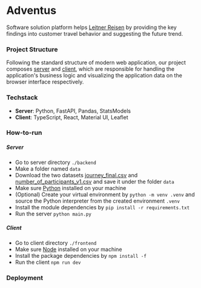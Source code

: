 # Adventus

Software solution platform helps [Leitner Reisen](https://www.leitner-reisen.de/busreisen/reisethema/) by providing the key findings into customer travel behavior and suggesting the future trend.

### Project Structure

Following the standard structure of modern web application, our project composes [server](./backend) and [client](./frontend), which are responsible for handling the application's business logic and visualizing the application data on the browser interface respectively.

### Techstack

- **Server**: Python, FastAPI, Pandas, StatsModels
- **Client**: TypeScript, React, Material UI, Leaflet

### How-to-run

##### Server

- Go to server directory `./backend`
- Make a folder named `data`
- Download the two datasets [journey_final.csv](https://drive.google.com/file/d/1wzgC1ihtMYnI_lOVWHvuT6L3nqYNYXAu/view?usp=sharing) and [number_of_participants_v1.csv](https://drive.google.com/file/d/1TGquUg79TNDJh-tcv5fEqGrR-7Tugusl/view?usp=sharing) and save it under the folder `data`
- Make sure [Python](https://www.python.org/) installed on your machine
- (Optional) Create your virtual environment by `python -m venv .venv` and source the Python interpreter from the created environment `.venv`
- Install the module dependencies by `pip install -r requirements.txt`
- Run the server `python main.py`

##### Client

- Go to client directory `./frontend`
- Make sure [Node](https://www.nodejs.org/) installed on your machine
- Install the package dependencies by `npm install -f`
- Run the client `npm run dev`

### Deployment
